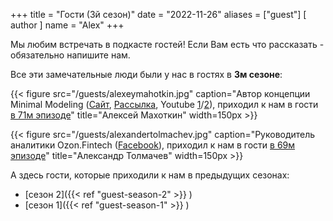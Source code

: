 +++
title = "Гости (3й сезон)"
date = "2022-11-26"
aliases = ["guest"]
[ author ]
  name = "Alex"
+++

Мы любим встречать в подкасте гостей! Если Вам есть что рассказать - обязательно напишите нам.

Все эти замечательные люди были у нас в гостях в **3м сезоне**:

{{< figure src="/guests/alexeymahotkin.jpg" caption="Автор концепции Minimal Modeling ([Сайт](https://minimalmodeling.com), [Рассылка](https://minimalmodeling.substack.com/), Youtube [1](https://www.youtube.com/watch?v=ZyLc_FzGvRM)/[2](https://www.youtube.com/watch?v=M2WM-jyVe6k)), приходил к нам в гости [в 71м эпизоде](https://anchor.fm/data-coffee/episodes/71-S3E04--Minimal-modeling-e1s16aq)" title="Алексей Махоткин" width=150px >}}

{{< figure src="/guests/alexandertolmachev.jpg" caption="Руководитель аналитики Ozon.Fintech  ([Facebook](https://www.facebook.com/aa.tolmachev)), приходил к нам в гости [в 69м эпизоде](https://anchor.fm/data-coffee/episodes/69-S3E02-e1ragqu)" title="Александр Толмачев" width=150px >}}

А здесь гости, которые приходили к нам в предыдущих сезонах:
 - [сезон 2]({{< ref "guest-season-2" >}} )
 - [сезон 1]({{< ref "guest-season-1" >}} )
